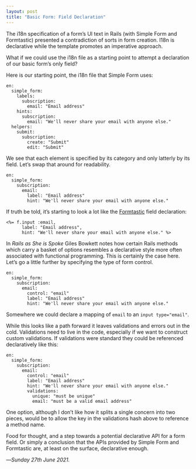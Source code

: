 ```yaml
---
layout: post
title: "Basic Form: Field Declaration"
---
```


The i18n specification of a form’s UI text in Rails (with Simple Form and Formtastic) presented a contradiction of sorts in form creation. I18n is declarative while the template promotes an imperative approach.

What if we could use the i18n file as a starting point to attempt a declaration of our basic form’s only field?

Here is our starting point, the i18n file that Simple Form uses:

```
en:
  simple_form:
    labels:
      subscription:
        email: "Email address"
    hints:
      subscription:
        email: "We'll never share your email with anyone else."
  helpers:
    submit:
      subscription:
        create: "Submit"
        edit: "Submit"
```

We see that each element is specified by its category and only latterly by its field. Let’s swap that around for readability.

```
en:
  simple_form:
    subscription:
      email: 
        label: "Email address"
        hint: "We'll never share your email with anyone else."
```

If truth be told, it’s starting to look a lot like the [Formtastic][ft] field declaration:

```
<%= f.input :email, 
      label: "Email address",
      hint: "We'll never share your email with anyone else." %>
```

In _Rails as She is Spoke_ Giles Bowkett notes how certain Rails methods which carry a basket of options resembles a declarative style more often associated with functional programming. This is certainly the case here. Let’s go a little further by specifying the type of form control.

```
en:
  simple_form:
    subscription:
      email: 
        control: "email"
        label: "Email address"
        hint: "We'll never share your email with anyone else."
```

Somewhere we could declare a mapping of `email` to an `input type="email"`. 

While this looks like a path forward it leaves validations and errors out in the cold. Validations need to live in the code, especially if we want to construct custom validations. If validations were standard they could be referenced declaratively like this:

```
en:
  simple_form:
    subscription:
      email: 
        control: "email"
        label: "Email address"
        hint: "We'll never share your email with anyone else."
        validations:
          unique: "must be unique"
          email: "must be a valid email address"
```

One option, although I don’t like how it splits a single concern into two pieces, would be to allow the key in the validations hash above to reference a method name.

Food for thought, and a step towards a potential declarative API for a form field. Or simply a conclusion that the APIs provided by Simple Form and Formtastic are, at least on the surface, declarative enough.

—*Sunday 27th June 2021.*

[ft]: https://www.crossingtheruby.com/2021/06/24/basic-form-formtastic.html

